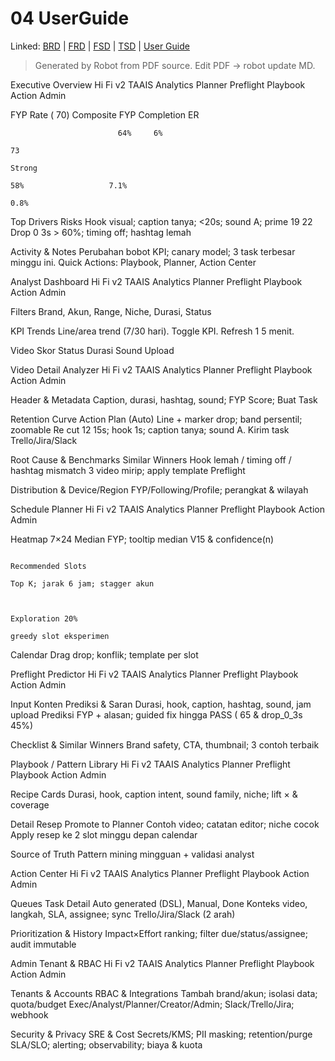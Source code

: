 # 04 UserGuide
Linked: [BRD](00-BRD.md) | [FRD](01-FRD.md) | [FSD](02-FSD.md) | [TSD](03-TSD.md) | [User Guide](04-UserGuide.md)

> Generated by Robot from PDF source. Edit PDF → robot update MD.


Executive Overview Hi Fi v2
TAAIS                Analytics           Planner          Preflight        Playbook          Action               Admin


 FYP Rate ( 70)                                Composite FYP                                  Completion                                   ER

                            64%     6%
                                                                                73
                                                                                Strong
                                                                                                                          58%                   7.1%
                                                                                                                                                  0.8%


 Top Drivers                                                                                  Risks
 Hook visual; caption tanya; <20s; sound A; prime 19 22                                       Drop 0 3s > 60%; timing off; hashtag lemah


 Activity & Notes
 Perubahan bobot KPI; canary model; 3 task terbesar minggu ini. Quick Actions: Playbook, Planner, Action Center

Analyst Dashboard Hi Fi v2
TAAIS                 Analytics          Planner               Preflight     Playbook   Action   Admin


 Filters
 Brand, Akun, Range, Niche, Durasi, Status

 KPI Trends
 Line/area trend (7/30 hari). Toggle KPI. Refresh 1 5 menit.


 Video                            Skor                              Status              Durasi           Sound   Upload

Video Detail Analyzer Hi Fi v2
TAAIS                 Analytics         Planner          Preflight   Playbook   Action   Admin


 Header & Metadata
 Caption, durasi, hashtag, sound; FYP Score; Buat Task


 Retention Curve                                                                                 Action Plan (Auto)
 Line + marker drop; band persentil; zoomable                                                    Re cut 12 15s; hook 1s; caption tanya; sound A. Kirim task Trello/Jira/Slack


 Root Cause & Benchmarks                                                                         Similar Winners
 Hook lemah / timing off / hashtag mismatch                                                      3 video mirip; apply template Preflight


 Distribution & Device/Region
 FYP/Following/Profile; perangkat & wilayah

Schedule Planner Hi Fi v2
TAAIS                 Analytics          Planner   Preflight   Playbook   Action   Admin


 Heatmap 7×24
 Median FYP; tooltip median V15 & confidence(n)


                                                                                           Recommended Slots
                                                                                           Top K; jarak 6 jam; stagger akun


                                                                                           Exploration 20%
                                                                                            greedy slot eksperimen


 Calendar
 Drag drop; konflik; template per slot

Preflight Predictor Hi Fi v2
TAAIS                Analytics         Planner       Preflight   Playbook       Action            Admin


 Input Konten                                                      Prediksi & Saran
 Durasi, hook, caption, hashtag, sound, jam upload                 Prediksi FYP + alasan; guided fix hingga PASS ( 65 & drop_0_3s 45%)


 Checklist & Similar Winners
 Brand safety, CTA, thumbnail; 3 contoh terbaik

Playbook / Pattern Library Hi Fi v2
TAAIS                 Analytics          Planner           Preflight    Playbook   Action    Admin


 Recipe Cards
 Durasi, hook, caption intent, sound family, niche; lift × & coverage


 Detail Resep                                                                               Promote to Planner
 Contoh video; catatan editor; niche cocok                                                  Apply resep ke 2 slot minggu depan calendar


 Source of Truth
 Pattern mining mingguan + validasi analyst

Action Center Hi Fi v2
TAAIS                 Analytics         Planner           Preflight         Playbook           Action             Admin


 Queues                                                         Task Detail
 Auto generated (DSL), Manual, Done                             Konteks video, langkah, SLA, assignee; sync Trello/Jira/Slack (2 arah)


 Prioritization & History
 Impact×Effort ranking; filter due/status/assignee; audit immutable

Admin Tenant & RBAC Hi Fi v2
TAAIS                Analytics         Planner   Preflight   Playbook   Action           Admin


 Tenants & Accounts                                                     RBAC & Integrations
 Tambah brand/akun; isolasi data; quota/budget                          Exec/Analyst/Planner/Creator/Admin; Slack/Trello/Jira; webhook


 Security & Privacy                                                     SRE & Cost
 Secrets/KMS; PII masking; retention/purge                              SLA/SLO; alerting; observability; biaya & kuota
